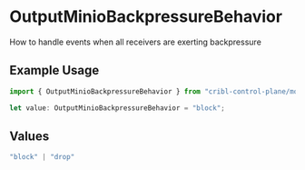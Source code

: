 # OutputMinioBackpressureBehavior

How to handle events when all receivers are exerting backpressure

## Example Usage

```typescript
import { OutputMinioBackpressureBehavior } from "cribl-control-plane/models";

let value: OutputMinioBackpressureBehavior = "block";
```

## Values

```typescript
"block" | "drop"
```